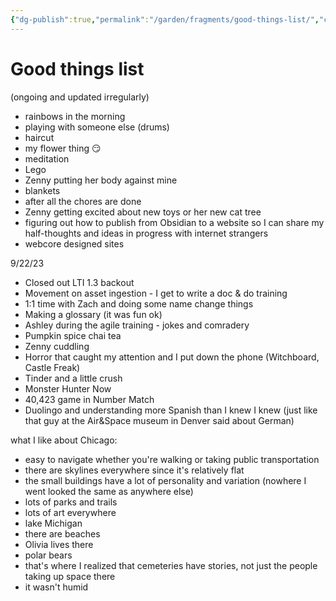 ```yaml
---
{"dg-publish":true,"permalink":"/garden/fragments/good-things-list/","created":"2024-12-14T17:44:55.992-05:00","updated":"2025-01-31T22:59:48.124-05:00"}
---
```



# Good things list
(ongoing and updated irregularly)

- rainbows in the morning
- playing with someone else (drums)
- haircut
- my flower thing 😏
- meditation
- Lego
- Zenny putting her body against mine 
- blankets 
- after all the chores are done 
- Zenny getting excited about new toys or her new cat tree
- figuring out how to publish from Obsidian to a website so I can share my half-thoughts and ideas in progress with internet strangers
- webcore designed sites


9/22/23
- Closed out LTI 1.3 backout
- Movement on asset ingestion - I get to write a doc & do training
- 1:1 time with Zach and doing some name change things
- Making a glossary (it was fun ok)
- Ashley during the agile training - jokes and comradery
- Pumpkin spice chai tea
- Zenny cuddling
- Horror that caught my attention and I put down the phone (Witchboard, Castle Freak)
- Tinder and a little crush
- Monster Hunter Now
- 40,423 game in Number Match
- Duolingo and understanding more Spanish than I knew I knew (just like that guy at the Air&Space museum in Denver said about German)

what I like about Chicago:
- easy to navigate whether you're walking or taking public transportation 
- there are skylines everywhere since it's relatively flat
- the small buildings have a lot of personality and variation (nowhere I went looked the same as anywhere else)
- lots of parks and trails
- lots of art everywhere 
- lake Michigan 
- there are beaches
- Olivia lives there
- polar bears
- that's where I realized that cemeteries have stories, not just the people taking up space there
- it wasn't humid